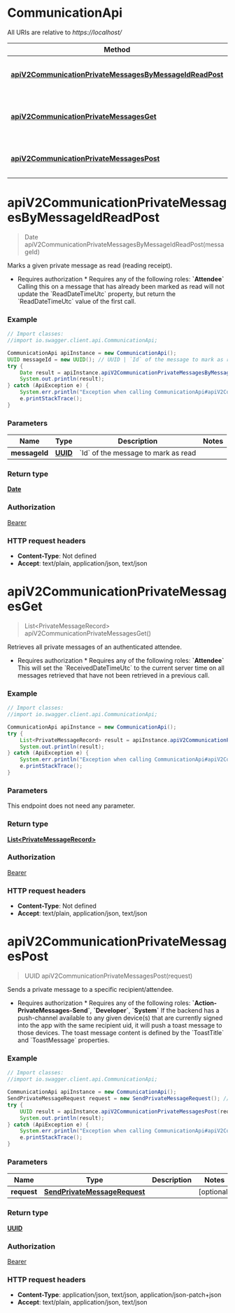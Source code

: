 # CommunicationApi

All URIs are relative to *https://localhost/*

Method | HTTP request | Description
------------- | ------------- | -------------
[**apiV2CommunicationPrivateMessagesByMessageIdReadPost**](CommunicationApi.md#apiV2CommunicationPrivateMessagesByMessageIdReadPost) | **POST** /Api/v2/Communication/PrivateMessages/{MessageId}/Read | Marks a given private message as read (reading receipt).
[**apiV2CommunicationPrivateMessagesGet**](CommunicationApi.md#apiV2CommunicationPrivateMessagesGet) | **GET** /Api/v2/Communication/PrivateMessages | Retrieves all private messages of an authenticated attendee.
[**apiV2CommunicationPrivateMessagesPost**](CommunicationApi.md#apiV2CommunicationPrivateMessagesPost) | **POST** /Api/v2/Communication/PrivateMessages | Sends a private message to a specific recipient/attendee.


<a name="apiV2CommunicationPrivateMessagesByMessageIdReadPost"></a>
# **apiV2CommunicationPrivateMessagesByMessageIdReadPost**
> Date apiV2CommunicationPrivateMessagesByMessageIdReadPost(messageId)

Marks a given private message as read (reading receipt).

  * Requires authorization     * Requires any of the following roles: **&#x60;Attendee&#x60;**  Calling this on a message that has already been marked as read  will not update the &#x60;ReadDateTimeUtc&#x60; property, but return the  &#x60;ReadDateTimeUtc&#x60; value of the first call.

### Example
```java
// Import classes:
//import io.swagger.client.api.CommunicationApi;

CommunicationApi apiInstance = new CommunicationApi();
UUID messageId = new UUID(); // UUID | `Id` of the message to mark as read
try {
    Date result = apiInstance.apiV2CommunicationPrivateMessagesByMessageIdReadPost(messageId);
    System.out.println(result);
} catch (ApiException e) {
    System.err.println("Exception when calling CommunicationApi#apiV2CommunicationPrivateMessagesByMessageIdReadPost");
    e.printStackTrace();
}
```

### Parameters

Name | Type | Description  | Notes
------------- | ------------- | ------------- | -------------
 **messageId** | [**UUID**](.md)| &#x60;Id&#x60; of the message to mark as read |

### Return type

[**Date**](Date.md)

### Authorization

[Bearer](../README.md#Bearer)

### HTTP request headers

 - **Content-Type**: Not defined
 - **Accept**: text/plain, application/json, text/json

<a name="apiV2CommunicationPrivateMessagesGet"></a>
# **apiV2CommunicationPrivateMessagesGet**
> List&lt;PrivateMessageRecord&gt; apiV2CommunicationPrivateMessagesGet()

Retrieves all private messages of an authenticated attendee.

  * Requires authorization     * Requires any of the following roles: **&#x60;Attendee&#x60;**  This will set the &#x60;ReceivedDateTimeUtc&#x60; to the current server time on all messages retrieved  that have not been retrieved in a previous call.

### Example
```java
// Import classes:
//import io.swagger.client.api.CommunicationApi;

CommunicationApi apiInstance = new CommunicationApi();
try {
    List<PrivateMessageRecord> result = apiInstance.apiV2CommunicationPrivateMessagesGet();
    System.out.println(result);
} catch (ApiException e) {
    System.err.println("Exception when calling CommunicationApi#apiV2CommunicationPrivateMessagesGet");
    e.printStackTrace();
}
```

### Parameters
This endpoint does not need any parameter.

### Return type

[**List&lt;PrivateMessageRecord&gt;**](PrivateMessageRecord.md)

### Authorization

[Bearer](../README.md#Bearer)

### HTTP request headers

 - **Content-Type**: Not defined
 - **Accept**: text/plain, application/json, text/json

<a name="apiV2CommunicationPrivateMessagesPost"></a>
# **apiV2CommunicationPrivateMessagesPost**
> UUID apiV2CommunicationPrivateMessagesPost(request)

Sends a private message to a specific recipient/attendee.

  * Requires authorization     * Requires any of the following roles: **&#x60;Action-PrivateMessages-Send&#x60;**, **&#x60;Developer&#x60;**, **&#x60;System&#x60;**  If the backend has a push-channel available to any given device(s) that are currently signed into the app  with the same recipient uid, it will push a toast message to those devices.  The toast message content is defined by the &#x60;ToastTitle&#x60; and &#x60;ToastMessage&#x60; properties.

### Example
```java
// Import classes:
//import io.swagger.client.api.CommunicationApi;

CommunicationApi apiInstance = new CommunicationApi();
SendPrivateMessageRequest request = new SendPrivateMessageRequest(); // SendPrivateMessageRequest | 
try {
    UUID result = apiInstance.apiV2CommunicationPrivateMessagesPost(request);
    System.out.println(result);
} catch (ApiException e) {
    System.err.println("Exception when calling CommunicationApi#apiV2CommunicationPrivateMessagesPost");
    e.printStackTrace();
}
```

### Parameters

Name | Type | Description  | Notes
------------- | ------------- | ------------- | -------------
 **request** | [**SendPrivateMessageRequest**](SendPrivateMessageRequest.md)|  | [optional]

### Return type

[**UUID**](UUID.md)

### Authorization

[Bearer](../README.md#Bearer)

### HTTP request headers

 - **Content-Type**: application/json, text/json, application/json-patch+json
 - **Accept**: text/plain, application/json, text/json

